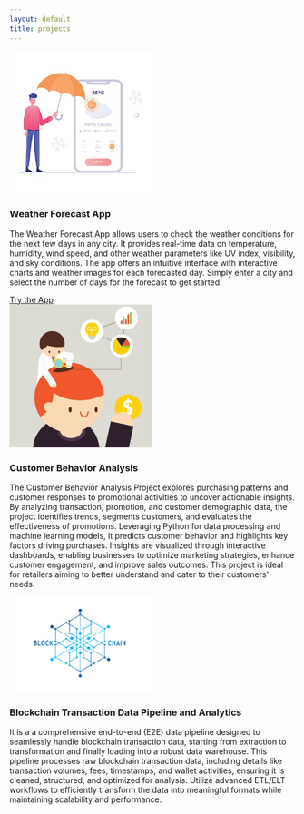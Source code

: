 ```yaml
---
layout: default
title: projects
---
```


<section>
<div class="projects-container">

  <div class="project-card">
  <img src="Images\weather.jpg" alt="" style="max-width:50%; height:auto;">
  <div class="content">
    <h3>Weather Forecast App</h3>
    <p>The Weather Forecast App allows users to check the weather conditions for the next few days in any city. It provides real-time data on temperature, humidity, wind speed, and other weather parameters like UV index, visibility, and sky conditions. The app offers an intuitive interface with interactive charts and weather images for each forecasted day. Simply enter a city and select the number of days for the forecast to get started.</p>
    <!-- Add the link to your Streamlit app here -->
    <a href="https://weather-forecast-app-1.streamlit.app/" target="_blank" class="btn btn-primary">Try the App</a>


  </div>
  <div class="project-card">
    <img src="Images\customer-behaviour-analysis.jpg" alt="" style="max-width:50%; height:auto;">
    <div class="content">
      <h3>Customer Behavior Analysis</h3>
      <p>The Customer Behavior Analysis Project explores purchasing patterns and customer responses to promotional activities to uncover actionable insights. By analyzing transaction, promotion, and customer demographic data, the project identifies trends, segments customers, and evaluates the effectiveness of promotions. Leveraging Python for data processing and machine learning models, it predicts customer behavior and highlights key factors driving purchases. Insights are visualized through interactive dashboards, enabling businesses to optimize marketing strategies, enhance customer engagement, and improve sales outcomes. This project is ideal for retailers aiming to better understand and cater to their customers' needs.</p>
    </div>
  </div>
  </div>



  </div>
  <div class="project-card">
    <img src="Images\nlockimages.png" alt="" style="max-width:50%; height:auto;">
    <div class="content">
      <h3>Blockchain Transaction Data Pipeline and Analytics</h3>
      <p>It is a a comprehensive end-to-end (E2E) data pipeline designed to seamlessly handle blockchain transaction data, starting from extraction to transformation and finally loading into a robust data warehouse. This pipeline processes raw blockchain transaction data, including details like transaction volumes, fees, timestamps, and wallet activities, ensuring it is cleaned, structured, and optimized for analysis. Utilize advanced ETL/ELT workflows to efficiently transform the data into meaningful formats while maintaining scalability and performance.</p>
    </div>
  </div>
  </div>
</section>
</div>